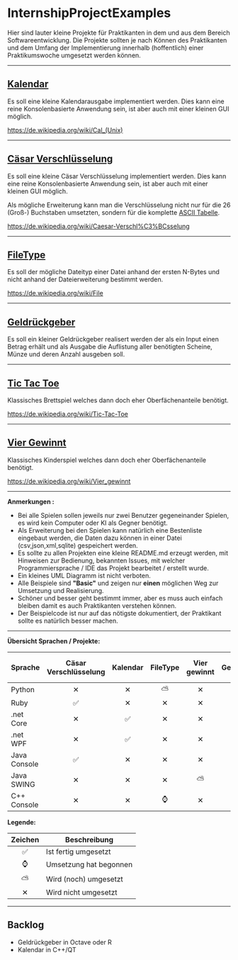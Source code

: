 # InternshipProjectExamples

Hier sind lauter kleine Projekte für Praktikanten in dem und aus dem Bereich Softwareentwicklung. Die Projekte sollten je nach Können des Praktikanten und dem Umfang der Implementierung innerhalb (hoffentlich) einer Praktikumswoche umgesetzt werden können.

---

## [Kalendar](./Calendar)

Es soll eine kleine Kalendarausgabe implementiert werden. Dies kann eine reine Konsolenbasierte Anwendung sein, ist aber auch mit einer kleinen GUI möglich.

https://de.wikipedia.org/wiki/Cal_(Unix)

---

## [Cäsar Verschlüsselung](./CaesarCipher)

Es soll eine kleine Cäsar Verschlüsselung implementiert werden. Dies kann eine reine Konsolenbasierte Anwendung sein, ist aber auch mit einer kleinen GUI möglich.

Als mögliche Erweiterung kann man die Verschlüsselung nicht nur für die 26 (Groß-) Buchstaben umsetzten, sondern für die komplette [ASCII Tabelle](https://de.wikipedia.org/wiki/American_Standard_Code_for_Information_Interchange#ASCII-Tabelle).

https://de.wikipedia.org/wiki/Caesar-Verschl%C3%BCsselung

---

## [FileType](./FileType)

Es soll der mögliche Dateityp einer Datei anhand der ersten N-Bytes und nicht anhand der
Dateierweiterung bestimmt werden.

https://de.wikipedia.org/wiki/File

---

## [Geldrückgeber](./Geldrueckgeber)

Es soll ein kleiner Geldrückgeber realisert werden der als ein Input einen Betrag erhält und als Ausgabe
die Auflistung aller benötigten Scheine, Münze und deren Anzahl ausgeben soll.

---

## [Tic Tac Toe](./TicTacToe)

Klassisches Brettspiel welches dann doch eher Oberfächenanteile benötigt.

https://de.wikipedia.org/wiki/Tic-Tac-Toe

---

## [Vier Gewinnt](./ConnectFour)

Klassisches Kinderspiel welches dann doch eher Oberfächenanteile benötigt.

https://de.wikipedia.org/wiki/Vier_gewinnt

---

**Anmerkungen :**

- Bei alle Spielen sollen jeweils nur zwei Benutzer gegeneinander Spielen, es wird kein Computer oder KI als Gegner benötigt.
- Als Erweiterung bei den Spielen kann natürlich eine Bestenliste eingebaut werden, die Daten dazu
können in einer Datei (csv,json,xml,sqlite) gespeichert werden.
- Es sollte zu allen Projekten eine kleine README.md erzeugt werden, mit Hinweisen zur Bedienung, bekannten Issues, mit welcher Programmiersprache / IDE das Projekt bearbeitet / erstellt wurde.
- Ein kleines UML Diagramm ist nicht verboten.
- Alle Beispiele sind **"Basic"** und zeigen nur **einen** möglichen Weg zur Umsetzung und Realisierung.
- Schöner und besser geht bestimmt immer, aber es muss auch einfach bleiben damit es auch Praktikanten verstehen können.
- Der Beispielcode ist nur auf das nötigste dokumentiert, der Praktikant sollte es natürlich besser machen.

---

**Übersicht Sprachen / Projekte:**

|Sprache     |Cäsar Verschlüsselung|Kalendar|FileType|Vier gewinnt|Geldrückgeber|Tic Tac Toe|
|------------|:-------------------:|:------:|:------:|:----------:|:-----------:|:---------:|
|Python      |&#10005;             |&#10005;|&#9925; |&#10005;    |&#9989;      |&#10005;   |
|Ruby        |&#9989;              |&#10005;|&#10005;|&#10005;    |&#10005;     |&#10005;   |
|.net Core   |&#10005;             |&#9989; |&#10005;|&#10005;    |&#10005;     |&#10005;   |
|.net WPF    |&#10005;             |&#9989; |&#10005;|&#10005;    |&#10005;     |&#9989;    |
|Java Console|&#9989;              |&#10005;|&#10005;|&#10005;    |&#9989;      |&#10005;   |
|Java SWING  |&#10005;             |&#10005;|&#10005;|&#9925;     |&#10005;     |&#8986;    |
|C++ Console |&#10005;             |&#10005;|&#8986; |&#10005;    |&#10005;     |&#10005;   |


**Legende:**

|Zeichen|Beschreibung|
|:-:|-|
|&#9989;|Ist fertig umgesetzt|
|&#8986;|Umsetzung hat begonnen|
|&#9925;|Wird (noch) umgesetzt|
|&#10005;|Wird nicht umgesetzt|


---

## Backlog

- Geldrückgeber in Octave oder R
- Kalendar in C++/QT
